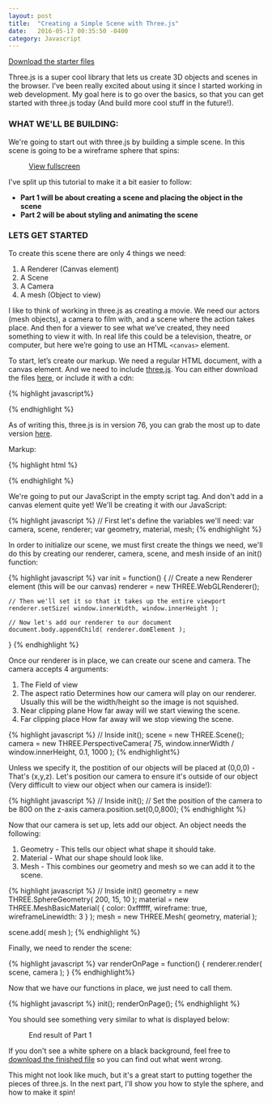 ```yaml
---
layout: post
title:  "Creating a Simple Scene with Three.js"
date:   2016-05-17 00:35:50 -0400
category: Javascript
---
```


<p class="text-center download-link">
<a href="/assets/2016/05/three_js/downloads/part1/part_1_start.html" download="three_js_part1_start.html">Download the starter files</a>
</p>

Three.js is a super cool library that lets us create 3D objects and scenes in the browser. I’ve been really excited about using it since I started working in web development. My goal here is to go over the basics, so that you can get started with three.js today (And build more cool stuff in the future!). 

### WHAT WE'LL BE BUILDING:
We're going to start out with three.js by building a simple scene. 
In this scene is going to be a wireframe sphere that spins:  

<figure>
	<canvas id="demo"></canvas>
	<figcaption><a target="_blank" href="/assets/2016/05/three_js/demos/three_js_simple_scene_demo.html">View fullscreen</a></figcaption>
</figure>

I've split up this tutorial to make it a bit easier to follow:

- <strong>Part 1 will be about creating a scene and placing the object in the scene</strong>
- <strong>Part 2 will be about styling and animating the scene</strong>

### LETS GET STARTED

To create this scene there are only 4 things we need:  

1. A Renderer (Canvas element)
2. A Scene
3. A Camera 
4. A mesh (Object to view)

I like to think of working in three.js as creating a movie. We need our actors (mesh objects), a camera to film with, and a scene where the action takes place. And then for a viewer to see what we’ve created, they need something to view it with. In real life this could be a television, theatre, or computer, but here we’re going to use an HTML `<canvas>` element. 


To start, let’s create our markup. We need a regular HTML document, with a canvas element. And we need to include [three.js](http://threejs.org). You can either download the files [here](http://threejs.org/docs/index.html#Manual/Introduction/Creating_a_scene), or include it with a cdn: 

{% highlight javascript%}
<script src="https://cdnjs.cloudflare.com/ajax/libs/three.js/r76/three.min.js"></script>
{% endhighlight %}

As of writing this, three.js is in version 76, you can grab the most up to date version [here](https://cdnjs.com/libraries/three.js/). 

Markup: 

{% highlight html %}
<!DOCTYPE html>
<html lang="en">
<head>
  <meta charset="UTF-8">
  <title>Simple three.js scene</title>
</head>
<body>
  <script src="https://cdnjs.cloudflare.com/ajax/libs/three.js/r76/three.min.js"></script>
  <script></script>
</body>
</html>
{% endhighlight %}

We're going to put our JavaScript in the empty script tag. And don't add in a canvas element quite yet! We'll be creating it with our JavaScript: 

{% highlight javascript %}
// First let's define the variables we'll need: 
var camera, scene, renderer;
var geometry, material, mesh;
{% endhighlight %}

In order to initialize our scene, we must first create the things we need, we'll do this by creating our renderer, camera, scene, and mesh inside of an init() function:

{% highlight javascript %}
var init = function() {
	// Create a new Renderer element (this will be our canvas)
	renderer = new THREE.WebGLRenderer();

	// Then we'll set it so that it takes up the entire viewport
	renderer.setSize( window.innerWidth, window.innerHeight );

	// Now let's add our renderer to our document
	document.body.appendChild( renderer.domElement );	
}
{% endhighlight %}

Once our renderer is in place, we can create our scene and camera. The camera accepts 4 arguments:

1. The Field of view
2. The aspect ratio
	Determines how our camera will play on our renderer. Usually this will be the width/height so the image is not squished. 
3. Near clipping plane
	How far away will we start viewing the scene.
4. Far clipping place
	How far away will we stop viewing the scene. 

{% highlight javascript %}
// Inside init();
scene = new THREE.Scene();
camera = new THREE.PerspectiveCamera( 75, window.innerWidth / window.innerHeight, 0.1, 1000 );
{% endhighlight%}

Unless we specify it, the postition of our objects will be placed at (0,0,0) - That's (x,y,z). Let's position our camera to ensure it's outside of our object (Very difficult to view our object when our camera is inside!):

{% highlight javascript %}
// Inside init();
// Set the position of the camera to be 800 on the z-axis
camera.position.set(0,0,800);
{% endhighlight %}

Now that our camera is set up, lets add our object.
An object needs the following:

1. Geometry - This tells our object what shape it should take.
2. Material - What our shape should look like.
3. Mesh - This combines our geometry and mesh so we can add it to the scene. 


{% highlight javascript %}
// Inside init()
geometry = new THREE.SphereGeometry( 200, 15, 10 );
material = new THREE.MeshBasicMaterial( { color: 0xffffff, wireframe: true, wireframeLinewidth: 3 } );
mesh = new THREE.Mesh( geometry, material );

scene.add( mesh );
{% endhighlight %}

Finally, we need to render the scene: 

{% highlight javascript %}
var renderOnPage = function() {
	renderer.render( scene, camera );
}
{% endhighlight%}

Now that we have our functions in place, we just need to call them. 

{% highlight javascript %}
init();
renderOnPage();
{% endhighlight %}

You should see something very similar to what is displayed below: 

<figure>
	<canvas id="part1"></canvas>
	<figcaption>End result of Part 1</figcaption>
</figure>

If you don't see a white sphere on a black background, feel free to <a href="/assets/2016/05/three_js/downloads/part1/part_1_end.html" download="three_js_part1_end.html">download the finished file</a> so you can find out what went wrong. 

This might not look like much, but it's a great start to putting together the pieces of three.js. In the next part, I'll show you how to style the sphere, and how to make it spin!

<!-- ON TO PART 2 -->


<script src="https://cdnjs.cloudflare.com/ajax/libs/three.js/r76/three.min.js"></script>
<script>

	// var camera, scene, ratio, renderer, width;
	// var geometry, material, mesh;

	var Demo = {};

	Demo.camera;
	Demo.scene;
	Demo.renderer;
	Demo.width;
	Demo.geometry;
	Demo.material;
	Demo.mesh;

	Demo.init = function () {

		var my_canvas = document.getElementById('demo');

		if ( (window.innerWidth - 60) > 680 ) {
			width = 680;
		} else {
			width = window.innerWidth - 60;
		}

		Demo.renderer = new THREE.WebGLRenderer( { canvas: my_canvas } );
		Demo.renderer.setSize( width, window.innerHeight/2 );
		Demo.renderer.setClearColor( 0x7FFFD4 );

		Demo.camera = new THREE.PerspectiveCamera( 75, width / (window.innerHeight/2), 1, 2000 );
		Demo.camera.position.z = 800;

		Demo.scene = new THREE.Scene();

		Demo.geometry = new THREE.SphereGeometry( 300, 15, 10 );
		Demo.material = new THREE.MeshBasicMaterial( { color: 0xDDA0DD, wireframe: true, wireframeLinewidth: 2 } );

		Demo.mesh = new THREE.Mesh( Demo.geometry, Demo.material );
		
		Demo.scene.add( Demo.mesh );
	}

	Demo.animate = function() {

		requestAnimationFrame( Demo.animate );

		Demo.mesh.rotation.x = Date.now() * 0.0002;
		Demo.mesh.rotation.y = Date.now() * 0.001;

		Demo.renderer.render( Demo.scene, Demo.camera );

	}

	Demo.init();
	Demo.animate();

	Demo.debounce = function(func, wait, immediate) {
		var timeout;
		return function() {
			var context = this, args = arguments;
			var later = function() {
				timeout = null;
				if (!immediate) func.apply(context, args);
			};
			var callNow = immediate && !timeout;
			clearTimeout(timeout);
			timeout = setTimeout(later, wait);
			if (callNow) func.apply(context, args);
		};
	};

	Demo.canvasSize = Demo.debounce(function() {
		// All the taxing stuff you do

		if ( (window.innerWidth - 60) > 680 ) {
			width = 680;
		} else {
			width = window.innerWidth - 60;
		}

		
		camera.aspect= width / ( window.innerHeight/2 ) ;
		camera.updateProjectionMatrix();

		renderer.setSize( width, window.innerHeight/2 );

	}, 250);

	var Part1 = {};

	Part1.camera;
	Part1.scene;
	Part1.renderer;
	Part1.width;
	Part1.geometry;
	Part1.material;
	Part1.mesh;


	Part1.init = function () {

		var my_canvas = document.getElementById('part1');

		if ( (window.innerWidth - 60) > 680 ) {
			width = 680;
		} else {
			width = window.innerWidth - 60;
		}

		console.log(width);

		Part1.ratio = width / ( window.innerHeight/2 );

		Part1.renderer = new THREE.WebGLRenderer( { canvas: my_canvas } );
		Part1.renderer.setSize( width, window.innerHeight/2 );
		Part1.renderer.setClearColor( 0x000000 );

		Part1.camera = new THREE.PerspectiveCamera( 75, width / (window.innerHeight/2), 1, 2000 );
		Part1.camera.position.z = 800;

		Part1.scene = new THREE.Scene();

		Part1.geometry = new THREE.SphereGeometry( 300, 15, 10 );
		Part1.material = new THREE.MeshBasicMaterial( { color: 0xffffff } );

		Part1.mesh = new THREE.Mesh( Part1.geometry, Part1.material );
		
		Part1.scene.add( Part1.mesh );
	}



	Part1.renderOnPage = function () {

		Part1.renderer.render( Part1.scene, Part1.camera );

	}

	Part1.init();
	Part1.renderOnPage();

	Part1.debounce = function(func, wait, immediate) {
		var timeout;
		return function() {
			var context = this, args = arguments;
			var later = function() {
				timeout = null;
				if (!immediate) func.apply(context, args);
			};
			var callNow = immediate && !timeout;
			clearTimeout(timeout);
			timeout = setTimeout(later, wait);
			if (callNow) func.apply(context, args);
		};
	};

	Part1.canvasSize = Part1.debounce(function() {
		// All the taxing stuff you do

		if ( (window.innerWidth - 60) > 680 ) {
			width = 680;
		} else {
			width = window.innerWidth - 60;
		}

		
		Part1.camera.aspect= width / ( window.innerHeight/2 ) ;
		Part1.camera.updateProjectionMatrix();

		Part1.renderer.setSize( width, window.innerHeight/2 );

	}, 250);

	window.addEventListener('resize', Demo.canvasSize);
	window.addEventListener('resize', Part1.canvasSize);
</script>



